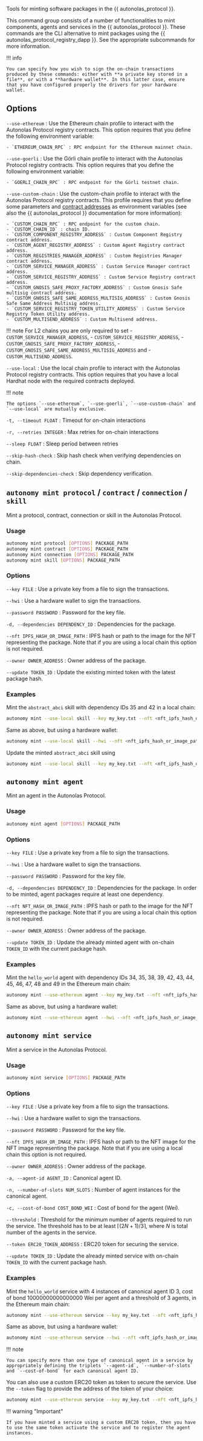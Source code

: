 Tools for minting software packages in the {{ autonolas_protocol }}.

This command group consists of a number of functionalities to mint components, agents and services in the {{ autonolas_protocol }}. These commands are the CLI alternative to mint packages using the {{ autonolas_protocol_registry_dapp }}. See the appropriate subcommands for more information.

!!! info

    You can specify how you wish to sign the on-chain transactions produced by these commands: either with **a private key stored in a file**, or with a **hardware wallet**. In this latter case, ensure that you have configured properly the drivers for your hardware wallet.

## Options

`--use-ethereum`
: Use the Ethereum chain profile to interact with the Autonolas Protocol registry contracts. This option requires that you define the following environment variable:

    - `ETHEREUM_CHAIN_RPC` : RPC endpoint for the Ethereum mainnet chain.

`--use-goerli`
: Use the Görli chain profile to interact with the Autonolas Protocol registry contracts. This option requires that you define the following environment variable:

    - `GOERLI_CHAIN_RPC` : RPC endpoint for the Görli testnet chain.

`--use-custom-chain`
: Use the custom-chain profile to interact with the Autonolas Protocol registry contracts. This profile requires that you define some parameters and [contract addresses](../on_chain_addresses.md) as environment variables (see also the {{ autonolas_protocol }} documentation for more information):

    - `CUSTOM_CHAIN_RPC` : RPC endpoint for the custom chain.
    - `CUSTOM_CHAIN_ID` : chain ID.
    - `CUSTOM_COMPONENT_REGISTRY_ADDRESS` : Custom Component Registry contract address.
    - `CUSTOM_AGENT_REGISTRY_ADDRESS` : Custom Agent Registry contract address.
    - `CUSTOM_REGISTRIES_MANAGER_ADDRESS` : Custom Registries Manager contract address.
    - `CUSTOM_SERVICE_MANAGER_ADDRESS` : Custom Service Manager contract address.
    - `CUSTOM_SERVICE_REGISTRY_ADDRESS` : Custom Service Registry contract address.
    - `CUSTOM_GNOSIS_SAFE_PROXY_FACTORY_ADDRESS` : Custom Gnosis Safe multisig contract address.
    - `CUSTOM_GNOSIS_SAFE_SAME_ADDRESS_MULTISIG_ADDRESS` : Custom Gnosis Safe Same Address Multisig address.
    - `CUSTOM_SERVICE_REGISTRY_TOKEN_UTILITY_ADDRESS` : Custom Service Registry Token Utility address.
    - `CUSTOM_MULTISEND_ADDRESS` : Custom Multisend address.

!!! note
    For L2 chains you are only required to set
    - `CUSTOM_SERVICE_MANAGER_ADDRESS`,
    - `CUSTOM_SERVICE_REGISTRY_ADDRESS`,
    - `CUSTOM_GNOSIS_SAFE_PROXY_FACTORY_ADDRESS`,
    - `CUSTOM_GNOSIS_SAFE_SAME_ADDRESS_MULTISIG_ADDRESS` and
    - `CUSTOM_MULTISEND_ADDRESS`.

`--use-local`
: Use the local chain profile to interact with the Autonolas Protocol registry contracts. This option requires that you have a local Hardhat node with the required contracts deployed.

!!! note

    The options `--use-ethereum`, `--use-goerli`, `--use-custom-chain` and `--use-local` are mutually exclusive.

`-t, --timeout FLOAT`
: Timeout for on-chain interactions

`-r, --retries INTEGER`
: Max retries for on-chain interactions

`--sleep FLOAT`
: Sleep period between retries

`--skip-hash-check`
: Skip hash check when verifying dependencies on chain.

`--skip-dependencies-check`
: Skip dependency verification.

## `autonomy mint protocol` / `contract` / `connection` / `skill`

Mint a protocol, contract, connection or skill in the Autonolas Protocol.

### Usage

```bash
autonomy mint protocol [OPTIONS] PACKAGE_PATH
autonomy mint contract [OPTIONS] PACKAGE_PATH
autonomy mint connection [OPTIONS] PACKAGE_PATH
autonomy mint skill [OPTIONS] PACKAGE_PATH
```
### Options

`--key FILE`
: Use a private key from a file to sign the transactions.

`--hwi`
: Use a hardware wallet to sign the transactions.

`--password PASSWORD`
: Password for the key file.

`-d, --dependencies DEPENDENCY_ID`
: Dependencies for the package.

`--nft IPFS_HASH_OR_IMAGE_PATH`
: IPFS hash or path to the image for the NFT representing the package. Note that if you are using a local chain this option is not required.

`--owner OWNER_ADDRESS`
: Owner address of the package.

`--update TOKEN_ID`
: Update the existing minted token with the latest package hash.

### Examples

Mint the `abstract_abci` skill with dependency IDs 35 and 42 in a local chain:

```bash
autonomy mint --use-local skill --key my_key.txt --nft <nft_ipfs_hash_or_image_path> --owner <owner_address> -d 35 -d 42 ./packages/valory/skills/abstract_abci
```

Same as above, but using a hardware wallet:

```bash
autonomy mint --use-local skill --hwi --nft <nft_ipfs_hash_or_image_path> --owner <owner_address> -d 35 -d 42 ./packages/valory/skills/abstract_abci
```

Update the minted `abstract_abci` skill using

```bash
autonomy mint --use-local skill --key my_key.txt --nft <nft_ipfs_hash_or_image_path> --owner <owner_address> -d 35 -d 42 ./packages/valory/skills/abstract_abci --update <token_id>
```

## `autonomy mint agent`

Mint an agent in the Autonolas Protocol.
### Usage

```bash
autonomy mint agent [OPTIONS] PACKAGE_PATH
```

### Options

`--key FILE`
: Use a private key from a file to sign the transactions.

`--hwi`
: Use a hardware wallet to sign the transactions.

`--password PASSWORD`
: Password for the key file.

`-d, --dependencies DEPENDENCY_ID`
: Dependencies for the package. In order to be minted, agent packages require at least one dependency.

`--nft NFT_HASH_OR_IMAGE_PATH`
: IPFS hash or path to the image for the NFT representing the package. Note that if you are using a local chain this option is not required.

`--owner OWNER_ADDRESS`
: Owner address of the package.

`--update TOKEN_ID`
: Update the already minted agent with on-chain `TOKEN_ID` with the current package hash.

### Examples

Mint the `hello_world` agent with dependency IDs 34, 35, 38, 39, 42, 43, 44, 45, 46, 47, 48 and 49 in the Ethereum main chain:

```bash
autonomy mint --use-ethereum agent --key my_key.txt --nft <nft_ipfs_hash_or_image_path> --owner <owner_address> -d 34 -d 35 -d 38 -d 39 -d 42 -d 43 -d 44 -d 45 -d 46 -d 47 -d 48 -d 49 ./packages/valory/agents/hello_world
```

Same as above, but using a hardware wallet:

```bash
autonomy mint --use-ethereum agent --hwi --nft <nft_ipfs_hash_or_image_path> --owner <owner_address> -d 34 -d 35 -d 38 -d 39 -d 42 -d 43 -d 44 -d 45 -d 46 -d 47 -d 48 -d 49 ./packages/valory/agents/hello_world
```

## `autonomy mint service`

Mint a service in the Autonolas Protocol.
### Usage

```bash
autonomy mint service [OPTIONS] PACKAGE_PATH
```

### Options
  
`--key FILE`
: Use a private key from a file to sign the transactions.

`--hwi`
: Use a hardware wallet to sign the transactions.

`--password PASSWORD`
: Password for the key file.

`--nft IPFS_HASH_OR_IMAGE_PATH`
: IPFS hash or path to the NFT image for the NFT image representing the package. Note that if you are using a local chain this option is not required.

`--owner OWNER_ADDRESS`
: Owner address of the package.

`-a, --agent-id AGENT_ID`
: Canonical agent ID.

`-n, --number-of-slots NUM_SLOTS`
: Number of agent instances for the canonical agent.

`-c, --cost-of-bond COST_BOND_WEI`
: Cost of bond for the agent (Wei).

`--threshold`
: Threshold for the minimum number of agents required to run the service. The threshold has to be at least $\lceil(2N + 1) / 3\rceil$, where $N$ is total number of the agents in the service.

`--token ERC20_TOKEN_ADDRESS`
: ERC20 token for securing the service.

`--update TOKEN_ID`
: Update the already minted service with on-chain `TOKEN_ID` with the current package hash.

### Examples

Mint the `hello_world` service with 4 instances of canonical agent ID 3, cost of bond 10000000000000000 Wei per agent and a threshold of 3 agents, in the Ethereum main chain:

```bash
autonomy mint --use-ethereum service --key my_key.txt --nft <nft_ipfs_hash_or_image_path> --owner <owner_address> --agent-id 3 --number-of-slots 4 --cost-of-bond 10000000000000000 --threshold 3 ./packages/valory/services/hello_world
```

Same as above, but using a hardware wallet:

```bash
autonomy mint --use-ethereum service --hwi --nft <nft_ipfs_hash_or_image_path> --owner <owner_address> --agent-id 3 --number-of-slots 4 --cost-of-bond 10000000000000000 --threshold 3 ./packages/valory/services/hello_world
```

!!! note

    You can specify more than one type of canonical agent in a service by appropriately defining the triplets `--agent-id`, `--number-of-slots` and `--cost-of-bond` for each canonical agent ID.


You can also use a custom ERC20 token as token to secure the service. Use the `--token` flag to provide the address of the token of your choice:

```bash
autonomy mint --use-ethereum service --key my_key.txt --nft <nft_ipfs_hash_or_image_path> --owner <owner_address> --agent-id 3 --number-of-slots 4 --cost-of-bond 10000000000000000 --threshold 3 ./packages/valory/services/hello_world --token <erc20_token_address>
```

!!! warning "Important"

    If you have minted a service using a custom ERC20 token, then you have to use the same token activate the service and to register the agent instances.